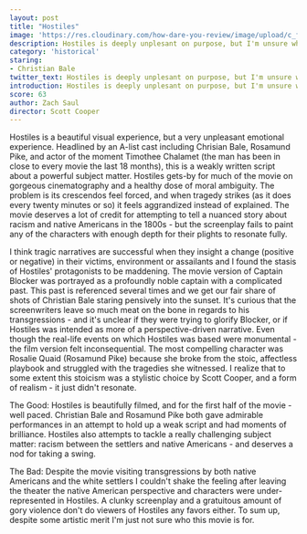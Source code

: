 ```yaml
---
layout: post
title: "Hostiles"
image: 'https://res.cloudinary.com/how-dare-you-review/image/upload/c_fill,h_399,w_760/v1528675258/hero_Hostiles-2017-6.jpg'
description: Hostiles is deeply unplesant on purpose, but I'm unsure what that purpose is...
category: 'historical'
staring:
- Christian Bale
twitter_text: Hostiles is deeply unplesant on purpose, but I'm unsure what that purpose is...
introduction: Hostiles is deeply unplesant on purpose, but I'm unsure what that purpose is...
score: 63
author: Zach Saul 
director: Scott Cooper
---
```

Hostiles is a beautiful visual experience, but a very unpleasant emotional experience. Headlined by an A-list cast including Chrisian Bale, Rosamund Pike, and actor of the moment Timothee Chalamet (the man has been in close to every movie the last 18 months), this is a weakly written script about a powerful subject matter. Hostiles gets-by for much of the movie on gorgeous cinematography and a healthy dose of moral ambiguity. The problem is its crescendos feel forced, and when tragedy strikes (as it does every twenty minutes or so) it feels aggrandized instead of explained. The movie deserves a lot of credit for attempting to tell a nuanced story about racism and native Americans in the 1800s - but the screenplay fails to paint any of the characters with enough depth for their plights to resonate fully.

I think tragic narratives are successful when they insight a change (positive or negative) in their victims, environment or assailants and I found the stasis of Hostiles' protagonists to be maddening. The movie version of Captain Blocker was portrayed as a profoundly noble captain with a complicated past. This past is referenced several times and we get our fair share of shots of Christian Bale staring pensively into the sunset. It's curious that the screenwriters leave so much meat on the bone in regards to his transgressions - and it's unclear if they were trying to glorify Blocker, or if Hostiles was intended as more of a perspective-driven narrative. Even though the real-life events on which Hostiles was based were monumental - the film version felt inconsequential. The most compelling character was Rosalie Quaid (Rosamund Pike) because she broke from the stoic, affectless playbook and struggled with the tragedies she witnessed. I realize that to some extent this stoicism was a stylistic choice by Scott Cooper, and a form of realism - it just didn't resonate.

The Good:  Hostiles is beautifully filmed, and for the first half of the movie - well paced. Christian Bale and Rosamund Pike both gave admirable performances in an attempt to hold up a weak script and had moments of brilliance. Hostiles also attempts to tackle a really challenging subject matter: racism between the settlers and native Americans - and deserves a nod for taking a swing.

The Bad: Despite the movie visiting transgressions by both native Americans and the white settlers I couldn't shake the feeling after leaving the theater the native American perspective and characters were under-represented in Hostiles. A clunky screenplay and a gratuitous amount of gory violence don't do viewers of Hostiles any favors either. To sum up, despite some artistic merit I'm just not sure who this movie is for.